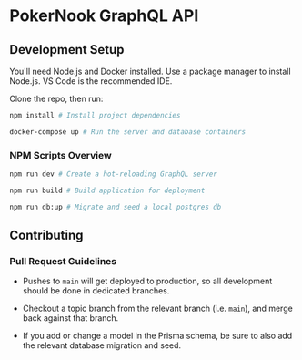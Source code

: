 # PokerNook GraphQL API

## Development Setup

You'll need Node.js and Docker installed. Use a package manager to install Node.js. VS Code is the recommended IDE.

Clone the repo, then run:

```bash
npm install # Install project dependencies

docker-compose up # Run the server and database containers
```

### NPM Scripts Overview

```bash
npm run dev # Create a hot-reloading GraphQL server

npm run build # Build application for deployment

npm run db:up # Migrate and seed a local postgres db
```

## Contributing

### Pull Request Guidelines

- Pushes to `main` will get deployed to production, so all development should be done in dedicated branches.

- Checkout a topic branch from the relevant branch (i.e. `main`), and merge back against that branch.

- If you add or change a model in the Prisma schema, be sure to also add the relevant database migration and seed.
